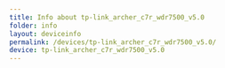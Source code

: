 ```yaml
---
title: Info about tp-link_archer_c7r_wdr7500_v5.0
folder: info
layout: deviceinfo
permalink: /devices/tp-link_archer_c7r_wdr7500_v5.0/
device: tp-link_archer_c7r_wdr7500_v5.0
---
```

